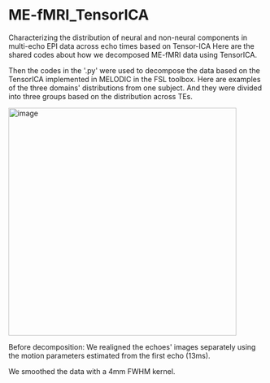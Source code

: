 # ME-fMRI_TensorICA
Characterizing the distribution of neural and non-neural components in multi-echo EPI data across echo times based on Tensor-ICA
Here are the shared codes about how we decomposed ME-fMRI data using TensorICA. 

Then the codes in the '.py' were used to decompose the data based on the TensorICA implemented in MELODIC in the FSL toolbox. 
Here are examples of the three domains' distributions from one subject. And they were divided into three groups based on the distribution across TEs.


<img width="448" alt="image" src="https://github.com/TengfeiFeng/ME-fMRI_TensorICA/assets/48821629/ea51ca8f-a127-45b9-9e7e-f19e96e6c639">


Before decomposition:
We realigned the echoes' images separately using the motion parameters estimated from the first echo (13ms).

We smoothed the data with a 4mm FWHM kernel.
